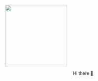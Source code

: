 <p>
<img width="200" src="https://user-images.githubusercontent.com/59099822/193342130-51d32418-708b-43cb-b260-9056e903567d.png"
<h1><center> Hi there 👋 </center></h1>
</p>
<!--
**thefirans/thefirans** is a ✨ _special_ ✨ repository because its `README.md` (this file) appears on your GitHub profile.

Here are some ideas to get you started:

- 🔭 I’m currently working on ...
- 🌱 I’m currently learning ...
- 👯 I’m looking to collaborate on ...
- 🤔 I’m looking for help with ...
- 💬 Ask me about ...
- 📫 How to reach me: ...
- 😄 Pronouns: ...
- ⚡ Fun fact: ...
-->
